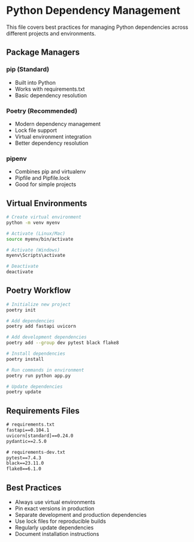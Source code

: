 # Python Dependency Management

This file covers best practices for managing Python dependencies across different projects and environments.

## Package Managers

### pip (Standard)
- Built into Python
- Works with requirements.txt
- Basic dependency resolution

### Poetry (Recommended)
- Modern dependency management
- Lock file support
- Virtual environment integration
- Better dependency resolution

### pipenv
- Combines pip and virtualenv
- Pipfile and Pipfile.lock
- Good for simple projects

## Virtual Environments

```bash
# Create virtual environment
python -m venv myenv

# Activate (Linux/Mac)
source myenv/bin/activate

# Activate (Windows)
myenv\Scripts\activate

# Deactivate
deactivate
```

## Poetry Workflow

```bash
# Initialize new project
poetry init

# Add dependencies
poetry add fastapi uvicorn

# Add development dependencies
poetry add --group dev pytest black flake8

# Install dependencies
poetry install

# Run commands in environment
poetry run python app.py

# Update dependencies
poetry update
```

## Requirements Files

```txt
# requirements.txt
fastapi==0.104.1
uvicorn[standard]==0.24.0
pydantic==2.5.0

# requirements-dev.txt
pytest==7.4.3
black==23.11.0
flake8==6.1.0
```

## Best Practices

- Always use virtual environments
- Pin exact versions in production
- Separate development and production dependencies
- Use lock files for reproducible builds
- Regularly update dependencies
- Document installation instructions
